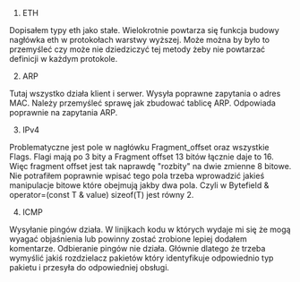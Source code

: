 1. ETH 

Dopisałem typy eth jako stałe. Wielokrotnie powtarza się funkcja budowy nagłówka eth w protokołach warstwy wyższej. Może można by było to przemyśleć czy może nie dziedziczyć tej metody żeby nie powtarzać definicji w każdym protokole. 

2. ARP

Tutaj wszystko działa klient i serwer. Wysyła poprawne zapytania o adres MAC. Należy przemyśleć sprawę jak zbudować tablicę ARP. Odpowiada poprawnie na zapytania ARP.

3. IPv4

Problematyczne jest pole w nagłówku Fragment_offset oraz wszystkie Flags. Flagi mają po 3 bity a Fragment offset 13 bitów łącznie daje to 16. Więc fragment offset jest tak naprawdę "rozbity" na dwie zmienne 8 bitowe. Nie potrafiłem poprawnie wpisać tego pola trzeba wprowadzić jakieś manipulacje bitowe które obejmują jakby dwa pola. Czyli w  Bytefield & operator=(const T & value) sizeof(T) jest równy 2. 

4. ICMP 

Wysyłanie pingów działa. W linijkach kodu w których wydaje mi się że mogą wyagać objaśnienia lub powinny zostać zrobione lepiej dodałem komentarze. Odbieranie pingów nie działa. Głównie dlatego że trzeba wymyślić jakiś rozdzielacz pakietów który identyfikuje odpowiednio typ pakietu i przesyła do odpowiedniej obsługi. 